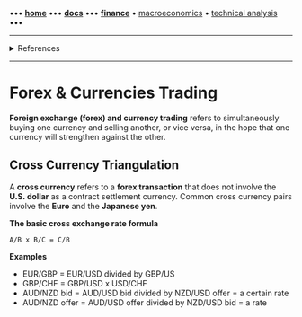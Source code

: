 [//]: # (START - Navigation between Markdown pages inside of GitHub.)

••• **[home](/README.md)** ••• **[docs](/docs/index.md)** ••• **[finance](/finance/index.md)** • [macroeconomics](/finance/index.md#macroeconomics) • [technical analysis](/finance/index.md#technical-analysis) •••

[//]: # (END - Navigation between Markdown pages inside of GitHub.)

---

<details><summary>References</summary>

- [Investopedia | Forex & Currencies Trading](https://www.investopedia.com/forex-and-currencies-trading-4689676)
- [Investopedia | Cross Currency](https://www.investopedia.com/terms/c/crosscurrency.asp)
- [Investopedia | Cross Currency Triangulation](https://www.investopedia.com/articles/forex/09/currency-cross-triangulation.asp)

</details>

---

# Forex & Currencies Trading

**Foreign exchange (forex) and currency trading** refers to simultaneously buying one currency and selling another, or vice versa, in the hope that one currency will strengthen against the other.

## Cross Currency Triangulation

A **cross currency** refers to a **forex transaction** that does not involve the **U.S. dollar** as a contract settlement currency. Common cross currency pairs involve the **Euro** and the **Japanese yen**. 

**The basic cross exchange rate formula**

```
A/B x B/C = C/B
```

**Examples**

- EUR/GBP = EUR/USD divided by GBP/US
- GBP/CHF = GBP/USD x USD/CHF
- AUD/NZD bid = AUD/USD bid divided by NZD/USD offer = a certain rate
- AUD/NZD offer = AUD/USD offer divided by NZD/USD bid = a rate